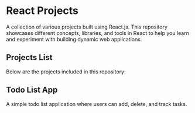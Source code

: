 <h1>React Projects</h1>
A collection of various projects built using React.js. This repository showcases different concepts, libraries, and tools in React to help you learn and experiment with building dynamic web applications.

<h2>Projects List</h2>
Below are the projects included in this repository:

<h2>Todo List App</h2>
A simple todo list application where users can add, delete, and track tasks.
